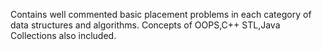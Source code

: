 Contains well commented basic placement problems in each category of data structures and algorithms. Concepts of OOPS,C++ STL,Java Collections also included.
